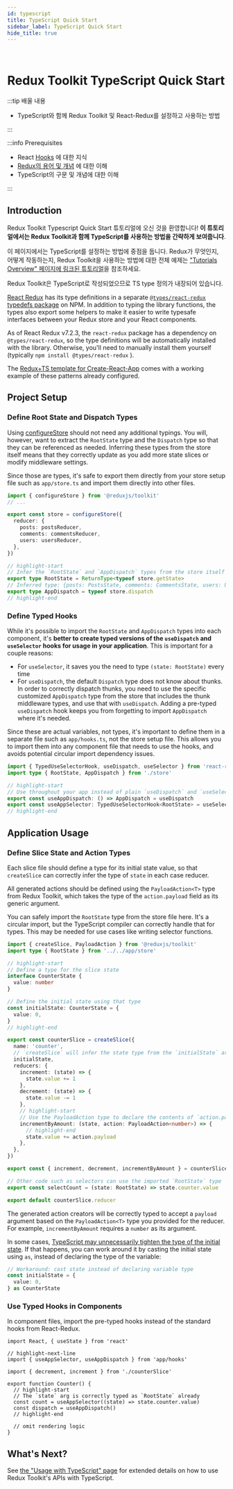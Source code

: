 ```yaml
---
id: typescript
title: TypeScript Quick Start
sidebar_label: TypeScript Quick Start
hide_title: true
---
```


&nbsp;

# Redux Toolkit TypeScript Quick Start

:::tip 배울 내용

- TypeScript와 함께 Redux Toolkit 및 React-Redux를 설정하고 사용하는 방법

:::

:::info Prerequisites

- React [Hooks](https://reactjs.org/docs/hooks-intro.html) 에 대한 지식 
- [Redux의 용어 및 개념](https://redux.js.org/tutorials/fundamentals/part-2-concepts-data-flow) 에 대한 이해
- TypeScript의 구문 및 개념에 대한 이해

:::

## Introduction

Redux Toolkit Typescript Quick Start 튜토리얼에 오신 것을 환영합니다! **이 튜토리얼에서는 Redux Toolkit과 함께 TypeScript를 사용하는 방법을 간략하게 보여줍니다**.

이 페이지에서는 TypeScript를 설정하는 방법에 중점을 둡니다. Redux가 무엇인지, 어떻게 작동하는지, Redux Toolkit을 사용하는 방법에 대한 전체 예제는 ["Tutorials Overview" 페이지에 링크된 튜토리얼](./overview.md)을 참조하세요.

Redux Toolkit은 TypeScript로 작성되었으므로 TS type 정의가 내장되어 있습니다.

[React Redux](https://react-redux.js.org) has its type definitions in a separate [`@types/react-redux` typedefs package](https://npm.im/@types/react-redux) on NPM. In addition to typing the library functions, the types also export some helpers to make it easier to write typesafe interfaces between your Redux store and your React components.

As of React Redux v7.2.3, the `react-redux` package has a dependency on `@types/react-redux`, so the type definitions will be automatically installed with the library. Otherwise, you'll need to manually install them yourself (typically `npm install @types/react-redux` ).

The [Redux+TS template for Create-React-App](https://github.com/reduxjs/cra-template-redux-typescript) comes with a working example of these patterns already configured.

## Project Setup

### Define Root State and Dispatch Types

Using [configureStore](../api/configureStore.mdx) should not need any additional typings. You will, however, want to extract the `RootState` type and the `Dispatch` type so that they can be referenced as needed. Inferring these types from the store itself means that they correctly update as you add more state slices or modify middleware settings.

Since those are types, it's safe to export them directly from your store setup file such as `app/store.ts` and import them directly into other files.

```ts title="app/store.ts"
import { configureStore } from '@reduxjs/toolkit'
// ...

export const store = configureStore({
  reducer: {
    posts: postsReducer,
    comments: commentsReducer,
    users: usersReducer,
  },
})

// highlight-start
// Infer the `RootState` and `AppDispatch` types from the store itself
export type RootState = ReturnType<typeof store.getState>
// Inferred type: {posts: PostsState, comments: CommentsState, users: UsersState}
export type AppDispatch = typeof store.dispatch
// highlight-end
```

### Define Typed Hooks

While it's possible to import the `RootState` and `AppDispatch` types into each component, it's **better to create typed versions of the `useDispatch` and `useSelector` hooks for usage in your application**. This is important for a couple reasons:

- For `useSelector`, it saves you the need to type `(state: RootState)` every time
- For `useDispatch`, the default `Dispatch` type does not know about thunks. In order to correctly dispatch thunks, you need to use the specific customized `AppDispatch` type from the store that includes the thunk middleware types, and use that with `useDispatch`. Adding a pre-typed `useDispatch` hook keeps you from forgetting to import `AppDispatch` where it's needed.

Since these are actual variables, not types, it's important to define them in a separate file such as `app/hooks.ts`, not the store setup file. This allows you to import them into any component file that needs to use the hooks, and avoids potential circular import dependency issues.

```ts title="app/hooks.ts"
import { TypedUseSelectorHook, useDispatch, useSelector } from 'react-redux'
import type { RootState, AppDispatch } from './store'

// highlight-start
// Use throughout your app instead of plain `useDispatch` and `useSelector`
export const useAppDispatch: () => AppDispatch = useDispatch
export const useAppSelector: TypedUseSelectorHook<RootState> = useSelector
// highlight-end
```

## Application Usage

### Define Slice State and Action Types

Each slice file should define a type for its initial state value, so that `createSlice` can correctly infer the type of `state` in each case reducer.

All generated actions should be defined using the `PayloadAction<T>` type from Redux Toolkit, which takes the type of the `action.payload` field as its generic argument.

You can safely import the `RootState` type from the store file here. It's a circular import, but the TypeScript compiler can correctly handle that for types. This may be needed for use cases like writing selector functions.

```ts title="features/counter/counterSlice.ts"
import { createSlice, PayloadAction } from '@reduxjs/toolkit'
import type { RootState } from '../../app/store'

// highlight-start
// Define a type for the slice state
interface CounterState {
  value: number
}

// Define the initial state using that type
const initialState: CounterState = {
  value: 0,
}
// highlight-end

export const counterSlice = createSlice({
  name: 'counter',
  // `createSlice` will infer the state type from the `initialState` argument
  initialState,
  reducers: {
    increment: (state) => {
      state.value += 1
    },
    decrement: (state) => {
      state.value -= 1
    },
    // highlight-start
    // Use the PayloadAction type to declare the contents of `action.payload`
    incrementByAmount: (state, action: PayloadAction<number>) => {
      // highlight-end
      state.value += action.payload
    },
  },
})

export const { increment, decrement, incrementByAmount } = counterSlice.actions

// Other code such as selectors can use the imported `RootState` type
export const selectCount = (state: RootState) => state.counter.value

export default counterSlice.reducer
```

The generated action creators will be correctly typed to accept a `payload` argument based on the `PayloadAction<T>` type you provided for the reducer. For example, `incrementByAmount` requires a `number` as its argument.

In some cases, [TypeScript may unnecessarily tighten the type of the initial state](https://github.com/reduxjs/redux-toolkit/pull/827). If that happens, you can work around it by casting the initial state using `as`, instead of declaring the type of the variable:

```ts
// Workaround: cast state instead of declaring variable type
const initialState = {
  value: 0,
} as CounterState
```

### Use Typed Hooks in Components

In component files, import the pre-typed hooks instead of the standard hooks from React-Redux.

```tsx title="features/counter/Counter.tsx"
import React, { useState } from 'react'

// highlight-next-line
import { useAppSelector, useAppDispatch } from 'app/hooks'

import { decrement, increment } from './counterSlice'

export function Counter() {
  // highlight-start
  // The `state` arg is correctly typed as `RootState` already
  const count = useAppSelector((state) => state.counter.value)
  const dispatch = useAppDispatch()
  // highlight-end

  // omit rendering logic
}
```

## What's Next?

See [the "Usage with TypeScript" page](../usage/usage-with-typescript.md) for extended details on how to use Redux Toolkit's APIs with TypeScript.
